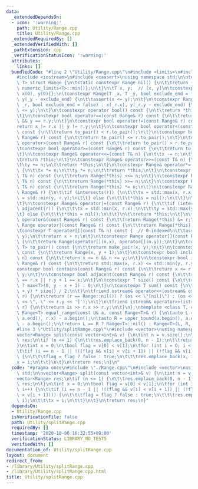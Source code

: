 ```yaml
---
data:
  _extendedDependsOn:
  - icon: ':warning:'
    path: Utility/Range.cpp
    title: Utility/Range.cpp
  _extendedRequiredBy: []
  _extendedVerifiedWith: []
  _pathExtension: cpp
  _verificationStatusIcon: ':warning:'
  attributes:
    links: []
  bundledCode: "#line 2 \"Utility/Range.cpp\"\n#include <limits>\n#include <algorithm>\n\
    #include <iostream>\n#include <cassert>\nusing namespace std;\n\ntemplate <class\
    \ T> struct Range {\n\tstatic constexpr Range nil() {\n\t\treturn {numeric_limits<T>::min(),\
    \ numeric_limits<T>::min()};\n\t}\n\tT x, y;  // [x, y]\n\tconstexpr Range() :\
    \ x(0), y(0){};\n\tconstexpr Range(T _x, T _y, bool exclude_end = false) : x(_x),\
    \ y(_y - exclude_end) {\n\t\tassert(x <= y);\n\t}\n\tconstexpr Range(const Range&\
    \ _r, bool exclude_end = false) : x(_r.x), y(_r.y - exclude_end) {\n\t\tassert(x\
    \ <= y);\n\t}\n\tconstexpr operator bool() const {\n\t\treturn *this != nil();\n\
    \t}\n\tconstexpr bool operator==(const Range& r) const {\n\t\treturn x == r.x\
    \ && y == r.y;\n\t}\n\tconstexpr bool operator!=(const Range& r) const {\n\t\t\
    return x != r.x || y != r.y;\n\t}\n\tconstexpr bool operator<(const Range& r)\
    \ const {\n\t\treturn to_pair() < r.to_pair();\n\t}\n\tconstexpr bool operator<=(const\
    \ Range& r) const {\n\t\treturn to_pair() <= r.to_pair();\n\t}\n\tconstexpr bool\
    \ operator>(const Range& r) const {\n\t\treturn to_pair() > r.to_pair();\n\t}\n\
    \tconstexpr bool operator>=(const Range& r) const {\n\t\treturn to_pair() >= r.to_pair();\n\
    \t}\n\tconstexpr Range& operator<<=(const T& n) {\n\t\tx -= n;\n\t\ty -= n;\n\t\
    \treturn *this;\n\t}\n\tconstexpr Range& operator>>=(const T& n) {\n\t\tx += n;\n\
    \t\ty += n;\n\t\treturn *this;\n\t}\n\tconstexpr Range& operator*=(const T& n)\
    \ {\n\t\tx *= n;\n\t\ty *= n;\n\t\treturn *this;\n\t}\n\tconstexpr Range operator<<(const\
    \ T& n) const {\n\t\treturn Range(*this) <<= n;\n\t}\n\tconstexpr Range operator>>(const\
    \ T& n) const {\n\t\treturn Range(*this) >>= n;\n\t}\n\tconstexpr Range operator*(const\
    \ T& n) const {\n\t\treturn Range(*this) *= n;\n\t}\n\tconstexpr Range& operator&=(const\
    \ Range& r) {\n\t\tif (intersects(r)) {\n\t\t\tx = std::max(x, r.x);\n\t\t\ty\
    \ = std::min(y, r.y);\n\t\t} else {\n\t\t\t*this = nil();\n\t\t}\n\t\treturn *this;\n\
    \t}\n\tconstexpr Range& operator|=(const Range& r) {\n\t\tif (intersects(r) ||\
    \ adjacent(r)) {\n\t\t\tx = std::min(x, r.x);\n\t\t\ty = std::max(y, r.y);\n\t\
    \t} else {\n\t\t\t*this = nil();\n\t\t}\n\t\treturn *this;\n\t}\n\tconstexpr Range\
    \ operator&(const Range& r) const {\n\t\treturn Range(*this) &= r;\n\t}\n\tconstexpr\
    \ Range operator|(const Range& r) const {\n\t\treturn Range(*this) |= r;\n\t}\n\
    \tconstexpr T operator[](const T& n) const {  // 0-indexed\n\t\tassert(x + n <=\
    \ y);\n\t\treturn x + n;\n\t}\n\tconstexpr Range operator[](const Range& n) const\
    \ {\n\t\treturn Range(operator[](n.x), operator[](n.y));\n\t}\n\tconstexpr pair<T,\
    \ T> to_pair() const {\n\t\treturn make_pair(x, y);\n\t}\n\tconstexpr Range open()\
    \ const {\n\t\treturn Range(x, y + 1);\n\t}\n\tconstexpr bool include(const T&\
    \ n) const {\n\t\treturn x <= n && n <= y;\n\t}\n\tconstexpr bool intersects(const\
    \ Range& r) const {\n\t\treturn std::max(x, r.x) <= std::min(y, r.y);\n\t}\n\t\
    constexpr bool contains(const Range& r) const {\n\t\treturn x <= r.x && r.y <=\
    \ y;\n\t}\n\tconstexpr bool adjacent(const Range& r) const {\n\t\treturn y + 1\
    \ == r.x || r.y + 1 == x;\n\t}\n\tconstexpr T size() const {\n\t\treturn *this\
    \ ? max<T>(0, y - x + 1) : 0;\n\t}\n\tconstexpr T sum() const {\n\t\treturn (x\
    \ + y) * size() / 2;\n\t}\n\tfriend ostream& operator<<(ostream& os, const Range&\
    \ r) {\n\t\treturn (r == Range::nil()) ? (os << \"[nil]\") : (os << '[' << r.x\
    \ << \", \" << r.y << ']');\n\t}\n\tfriend istream& operator>>(istream& is, Range&\
    \ r) {\n\t\treturn is >> r.x >> r.y;\n\t}\n};\ntemplate <class T, class U> constexpr\
    \ Range<T> equal_range(const U& a, const Range<T>& r) {\n\tauto L = lower_bound(a.begin(),\
    \ a.end(), r.x) - a.begin();\n\tauto R = upper_bound(a.begin(), a.end(), r.y)\
    \ - a.begin();\n\treturn L == R ? Range<T>::nil() : Range<T>(L, R, true);\n}\n\
    #line 3 \"Utility/splitRange.cpp\"\n#include <vector>\nusing namespace std;\n\n\
    vector<Range> split(const vector<int>& v) {\n\tint n = v.size();\n\tvector<Range>\
    \ res;\n\tif (n <= 1) {\n\t\tres.emplace_back(0, n - 1);\n\t\treturn res;\n\t\
    }\n\tint x = 0;\n\tbool flag = v[0] < v[1];\n\tfor (int i = 0; i < n; i++) {\n\
    \t\tif (i == n - 1 || !((flag && v[i] < v[i + 1]) || (!flag && v[i] > v[i + 1])))\
    \ {\n\t\t\tflag = flag ? false : true;\n\t\t\tres.emplace_back(x, i);\n\t\t\t\
    x = i;\n\t\t}\n\t}\n\treturn res;\n}\n"
  code: "#pragma once\n#include \"./Range.cpp\"\n#include <vector>\nusing namespace\
    \ std;\n\nvector<Range> split(const vector<int>& v) {\n\tint n = v.size();\n\t\
    vector<Range> res;\n\tif (n <= 1) {\n\t\tres.emplace_back(0, n - 1);\n\t\treturn\
    \ res;\n\t}\n\tint x = 0;\n\tbool flag = v[0] < v[1];\n\tfor (int i = 0; i < n;\
    \ i++) {\n\t\tif (i == n - 1 || !((flag && v[i] < v[i + 1]) || (!flag && v[i]\
    \ > v[i + 1]))) {\n\t\t\tflag = flag ? false : true;\n\t\t\tres.emplace_back(x,\
    \ i);\n\t\t\tx = i;\n\t\t}\n\t}\n\treturn res;\n}"
  dependsOn:
  - Utility/Range.cpp
  isVerificationFile: false
  path: Utility/splitRange.cpp
  requiredBy: []
  timestamp: '2020-10-06 16:32:55+09:00'
  verificationStatus: LIBRARY_NO_TESTS
  verifiedWith: []
documentation_of: Utility/splitRange.cpp
layout: document
redirect_from:
- /library/Utility/splitRange.cpp
- /library/Utility/splitRange.cpp.html
title: Utility/splitRange.cpp
---
```

